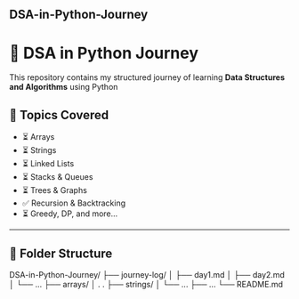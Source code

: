 ## DSA-in-Python-Journey

# 🧩 DSA in Python Journey

This repository contains my structured journey of learning **Data Structures and Algorithms** using Python

## 🧠 Topics Covered

- ⏳ Arrays
- ⏳ Strings
- ⏳ Linked Lists
- ⏳ Stacks & Queues
- ⏳ Trees & Graphs
- ✅ Recursion & Backtracking
- ⏳ Greedy, DP, and more...

---

## 📂 Folder Structure

DSA-in-Python-Journey/
├── journey-log/
│   ├── day1.md
│   ├── day2.md
│   └── ...
├── arrays/
│   . .
├── strings/
│   └── ...
├── ...
└── README.md
